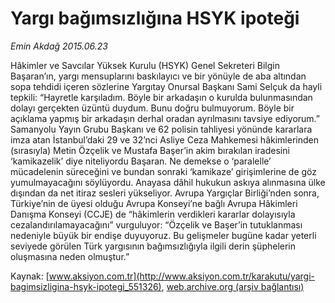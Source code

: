 # Yargı bağımsızlığına HSYK ipoteği

*Emin Akdağ 2015.06.23*

<div class="pNewsDetailMainContent ctx_content" itemprop="articleBody">
 <p>
  Hâkimler ve Savcılar Yüksek Kurulu (HSYK) Genel Sekreteri Bilgin Başaran’ın, yargı mensuplarını baskılayıcı ve bir yönüyle de aba altından sopa tehdidi içeren sözlerine Yargıtay Onursal Başkanı Sami Selçuk da hayli tepkili: “Hayretle karşıladım. Böyle bir arkadaşın o kurulda bulunmasından dolayı gerçekten üzüntü duydum. Bunu doğru bulmuyorum. Böyle bir açıklama yapmış bir arkadaşın derhal oradan ayrılmasını tavsiye ediyorum.” Samanyolu Yayın Grubu Başkanı ve 62 polisin tahliyesi yönünde kararlara imza atan İstanbul’daki 29 ve 32’nci Asliye Ceza Mahkemesi hâkimlerinden (sırasıyla) Metin Özçelik ve Mustafa Başer’in akim bırakılan iradesini ‘kamikazelik’ diye niteliyordu Başaran. Ne demekse o ‘paralelle’ mücadelenin süreceğini ve bundan sonraki ‘kamikaze’ girişimlerine de göz yumulmayacağını söylüyordu. Anayasa dâhil hukukun askıya alınmasına ülke dışından da net itiraz sesleri yükseliyor. Avrupa Yargıçlar Birliği’nden sonra, Türkiye’nin de üyesi olduğu Avrupa Konseyi’ne bağlı Avrupa Hâkimleri Danışma Konseyi (CCJE) de “hâkimlerin verdikleri kararlar dolayısıyla cezalandırılamayacağını” vurguluyor: “Özçelik ve Başer’in tutuklanması nedeniyle büyük bir endişe duyuyoruz. Bu gelişmeler bugüne kadar yeterli seviyede görülen Türk yargısının bağımsızlığıyla ilgili derin şüphelerin oluşmasına neden olmuştur.”
 </p>
</div>


Kaynak: [www.aksiyon.com.tr](http://www.aksiyon.com.tr/karakutu/yargi-bagimsizligina-hsyk-ipotegi_551326), [web.archive.org (arşiv bağlantısı)](http://web.archive.org/web/20151225183909/http://www.aksiyon.com.tr/karakutu/yargi-bagimsizligina-hsyk-ipotegi_551326)
